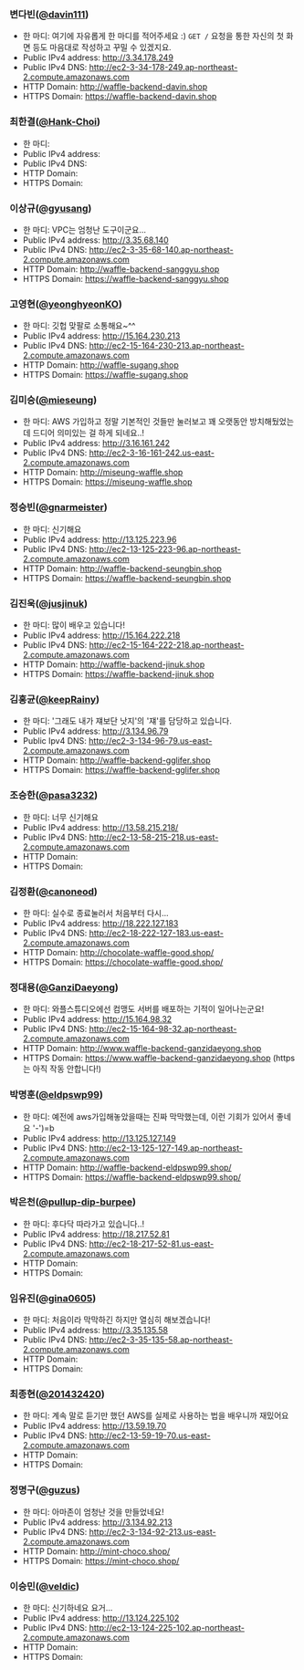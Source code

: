 ### 변다빈([@davin111](https://github.com/davin111))
- 한 마디: 여기에 자유롭게 한 마디를 적어주세요 :) `GET /` 요청을 통한 자신의 첫 화면 등도 마음대로 작성하고 꾸밀 수 있겠지요.
- Public IPv4 address: http://3.34.178.249
- Public IPv4 DNS: http://ec2-3-34-178-249.ap-northeast-2.compute.amazonaws.com
- HTTP Domain: http://waffle-backend-davin.shop
- HTTPS Domain: https://waffle-backend-davin.shop

### 최한결([@Hank-Choi](https://github.com/Hank-Choi))
- 한 마디:
- Public IPv4 address:
- Public IPv4 DNS:
- HTTP Domain:
- HTTPS Domain:

### 이상규([@gyusang](https://github.com/gyusang))
- 한 마디: VPC는 엄청난 도구이군요...
- Public IPv4 address: http://3.35.68.140
- Public IPv4 DNS: http://ec2-3-35-68-140.ap-northeast-2.compute.amazonaws.com
- HTTP Domain: http://waffle-backend-sanggyu.shop
- HTTPS Domain: https://waffle-backend-sanggyu.shop

### 고영현([@yeonghyeonKO](https://github.com/yeonghyeonKO))
- 한 마디: 깃헙 맞팔로 소통해요~^^
- Public IPv4 address: http://15.164.230.213
- Public IPv4 DNS: http://ec2-15-164-230-213.ap-northeast-2.compute.amazonaws.com
- HTTP Domain: http://waffle-sugang.shop
- HTTPS Domain: https://waffle-sugang.shop

### 김미승([@mieseung](https://github.com/mieseung))
- 한 마디: AWS 가입하고 정말 기본적인 것들만 눌러보고 꽤 오랫동안 방치해뒀었는데 드디어 의미있는 걸 하게 되네요..!
- Public IPv4 address:  http://3.16.161.242
- Public IPv4 DNS: http://ec2-3-16-161-242.us-east-2.compute.amazonaws.com
- HTTP Domain: http://miseung-waffle.shop
- HTTPS Domain: https://miseung-waffle.shop

### 정승빈([@gnarmeister](https://github.com/gnarmeister))
- 한 마디: 신기해요
- Public IPv4 address: http://13.125.223.96
- Public IPv4 DNS: http://ec2-13-125-223-96.ap-northeast-2.compute.amazonaws.com
- HTTP Domain: http://waffle-backend-seungbin.shop
- HTTPS Domain: https://waffle-backend-seungbin.shop

### 김진욱([@jusjinuk](https://github.com/jusjinuk))
- 한 마디: 많이 배우고 있습니다!
- Public IPv4 address: http://15.164.222.218
- Public IPv4 DNS: http://ec2-15-164-222-218.ap-northeast-2.compute.amazonaws.com
- HTTP Domain: http://waffle-backend-jinuk.shop
- HTTPS Domain: https://waffle-backend-jinuk.shop

### 김홍균([@keepRainy](https://github.com/keepRainy))
- 한 마디: '그래도 내가 쟤보단 낫지'의 '쟤'를 담당하고 있습니다.
- Public IPv4 address: http://3.134.96.79
- Public Ipv4 DNS: http://ec2-3-134-96-79.us-east-2.compute.amazonaws.com
- HTTP Domain: http://waffle-backend-gglifer.shop
- HTTPS Domain: https://waffle-backend-gglifer.shop

### 조승한([@pasa3232](https://github.com/pasa3232))
- 한 마디: 너무 신기해요
- Public IPv4 address: http://13.58.215.218/
- Public IPv4 DNS: http://ec2-13-58-215-218.us-east-2.compute.amazonaws.com
- HTTP Domain: 
- HTTPS Domain: 

### 김정환([@canoneod](https://github.com/canoneod))
- 한 마디: 실수로 종료눌러서 처음부터 다시...
- Public IPv4 address: http://18.222.127.183
- Public IPv4 DNS: http://ec2-18-222-127-183.us-east-2.compute.amazonaws.com
- HTTP Domain: http://chocolate-waffle-good.shop/
- HTTPS Domain: https://chocolate-waffle-good.shop/

### 정대용([@GanziDaeyong](https://github.com/GanziDaeyong))
- 한 마디: 와플스튜디오에선 컴맹도 서버를 배포하는 기적이 일어나는군요!
- Public IPv4 address: http://15.164.98.32 
- Public IPv4 DNS: http://ec2-15-164-98-32.ap-northeast-2.compute.amazonaws.com
- HTTP Domain: http://www.waffle-backend-ganzidaeyong.shop
- HTTPS Domain: https://www.waffle-backend-ganzidaeyong.shop (https는 아직 작동 안합니다!)

### 박명훈([@eldpswp99](https://github.com/eldpswp99))
- 한 마디: 예전에 aws가입해놓았을때는 진짜 막막했는데, 이런 기회가 있어서 좋네요 '-')=b
- Public IPv4 address: http://13.125.127.149
- Public IPv4 DNS: http://ec2-13-125-127-149.ap-northeast-2.compute.amazonaws.com
- HTTP Domain: http://waffle-backend-eldpswp99.shop/
- HTTPS Domain: https://waffle-backend-eldpswp99.shop/ 

### 박은천([@pullup-dip-burpee](https://github.com/pullup-dip-burpee))
- 한 마디: 후다닥 따라가고 있습니다..!
- Public IPv4 address: http://18.217.52.81
- Public IPv4 DNS: http://ec2-18-217-52-81.us-east-2.compute.amazonaws.com
- HTTP Domain:
- HTTPS Domain:

### 임유진([@gina0605](https://github.com/gina0605))
- 한 마디: 처음이라 막막하긴 하지만 열심히 해보겠습니다!
- Public IPv4 address: http://3.35.135.58
- Public IPv4 DNS: http://ec2-3-35-135-58.ap-northeast-2.compute.amazonaws.com
- HTTP Domain:
- HTTPS Domain:

### 최종현([@201432420](https://github.com/201432420))
- 한 마디: 계속 말로 듣기만 했던 AWS를 실제로 사용하는 법을 배우니까 재밌어요
- Public IPv4 address: http://13.59.19.70
- Public IPv4 DNS: http://ec2-13-59-19-70.us-east-2.compute.amazonaws.com
- HTTP Domain:
- HTTPS Domain:

### 정명구([@guzus](https://github.com/guzus))
- 한 마디: 아마존이 엄청난 것을 만들었네요!
- Public IPv4 address: http://3.134.92.213
- Public IPv4 DNS: http://ec2-3-134-92-213.us-east-2.compute.amazonaws.com
- HTTP Domain: http://mint-choco.shop/
- HTTPS Domain: https://mint-choco.shop/

### 이승민([@veldic](https://github.com/veldic))
- 한 마디: 신기하네요 요거...
- Public IPv4 address: http://13.124.225.102
- Public IPv4 DNS: http://ec2-13-124-225-102.ap-northeast-2.compute.amazonaws.com
- HTTP Domain:
- HTTPS Domain:
